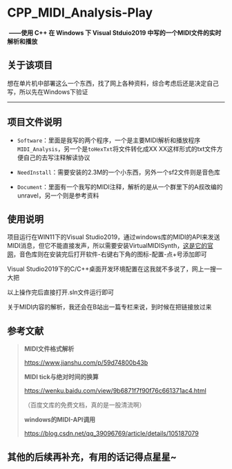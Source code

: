 # CPP_MIDI_Analysis-Play

​ **——使用 C++ 在 Windows 下 Visual Stduio2019 中写的一个MIDI文件的实时解析和播放**

## 关于该项目
想在单片机中部署这么一个东西，找了网上各种资料，综合考虑后还是决定自己写，所以先在Windows下验证

---

## 项目文件说明
* `Software`：里面是我写的两个程序，一个是主要MIDI解析和播放程序`MIDI_Analysis`，另一个是`toHexTxt`将文件转化成XX XX这样形式的txt文件方便自己的去写注释解读协议

* `NeedInstall`：需要安装的2.3M的一个小东西，另外一个sf2文件则是音色库

* `Document`：里面有一个我写的MIDI注释，解析的是从一个群里下的A叔改编的unravel，另一个则是参考资料

## 使用说明
项目运行在WIN11下的Visual Studio2019，通过windows库的MIDI的API来发送MIDI消息，但它不能直接发声，所以需要安装VirtualMIDISynth，[这是它的官网](http://coolsoft.altervista.org/it/virtualmidisynth#download)，音色库则在安装完后打开软件-右键右下角的图标-配置-点+号添加即可

Visual Studio2019下的C/C++桌面开发环境配置在这我就不多说了，网上一搜一大把

以上操作完后直接打开.sln文件运行即可

关于MIDI内容的解析，我还会在B站出一篇专栏来说，到时候在把链接放过来

## 参考文献
>
> **MIDI文件格式解析**
>
> https://www.jianshu.com/p/59d74800b43b
>
> **MIDI tick与绝对时间的换算**
>
> https://wenku.baidu.com/view/9b6871f7f90f76c661371ac4.html
>
> （百度文库的免费文档，真的是一股清流啊）
>
> **windows的MIDI-API调用**
>
> https://blog.csdn.net/qq_39096769/article/details/105187079
>

## 其他的后续再补充，有用的话记得点星星~
